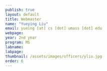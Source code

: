 ```yaml
---
publish: true
layout: default
title: Webmaster
name: "Yueying Liu"
email: yueing [at] cs [dot] umass [dot] edu
webpage:
year: 2nd year
program: MS
labname:
labpage:
thumbnail: /assets/images/officers/yliu.jpg
order: 6
---
```

